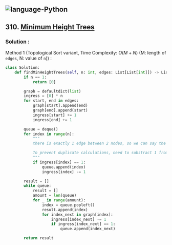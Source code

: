 ![language-Python](https://img.shields.io/badge/%20-Python-ffd43b?style=for-the-badge&logo=PYTHON)
---

## 310. [Minimum Height Trees](https://leetcode.com/problems/minimum-height-trees)

### Solution :

Method 1 (Topological Sort variant, Time Complexity: $O(M+N)$ (M: length of `edges`, N: value of `n`)) :
```python
class Solution:
    def findMinHeightTrees(self, n: int, edges: List[List[int]]) -> List[int]:
        if n == 1:
            return [0]

        graph = defaultdict(list)
        ingress = [0] * n
        for start, end in edges:
            graph[start].append(end)
            graph[end].append(start)
            ingress[start] += 1
            ingress[end] += 1

        queue = deque()
        for index in range(n):
            """
            there is exactly 1 edge between 2 nodes, so we can say the node is leaf if ingress[index] is 1

            To prevent duplicate calculations, need to substract 1 from `ingress[index]`
            """
            if ingress[index] == 1:
                queue.append(index)
                ingress[index] -= 1

        result = []
        while queue:
            result = []
            amount = len(queue)
            for _ in range(amount):
                index = queue.popleft()
                result.append(index)
                for index_next in graph[index]:
                    ingress[index_next] -= 1
                    if ingress[index_next] == 1:
                        queue.append(index_next)

        return result
```
